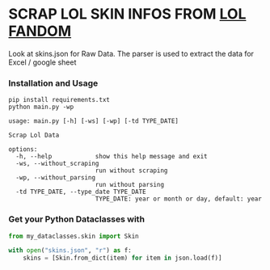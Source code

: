 # SCRAP LOL SKIN INFOS FROM [LOL FANDOM](https://leagueoflegends.fandom.com/wiki/List_of_champion_skins_(League_of_Legends))


Look at skins.json for Raw Data.
The parser is used to extract the data for Excel / google sheet 

### Installation and Usage

````shell
pip install requirements.txt
python main.py -wp
````
````
usage: main.py [-h] [-ws] [-wp] [-td TYPE_DATE]

Scrap Lol Data

options:
  -h, --help            show this help message and exit
  -ws, --without_scraping
                        run without scraping
  -wp, --without_parsing
                        run without parsing
  -td TYPE_DATE, --type_date TYPE_DATE
                        TYPE_DATE: year or month or day, default: year
````



### Get your Python Dataclasses with 
`````python
from my_dataclasses.skin import Skin

with open("skins.json", "r") as f:
    skins = [Skin.from_dict(item) for item in json.load(f)]
`````

